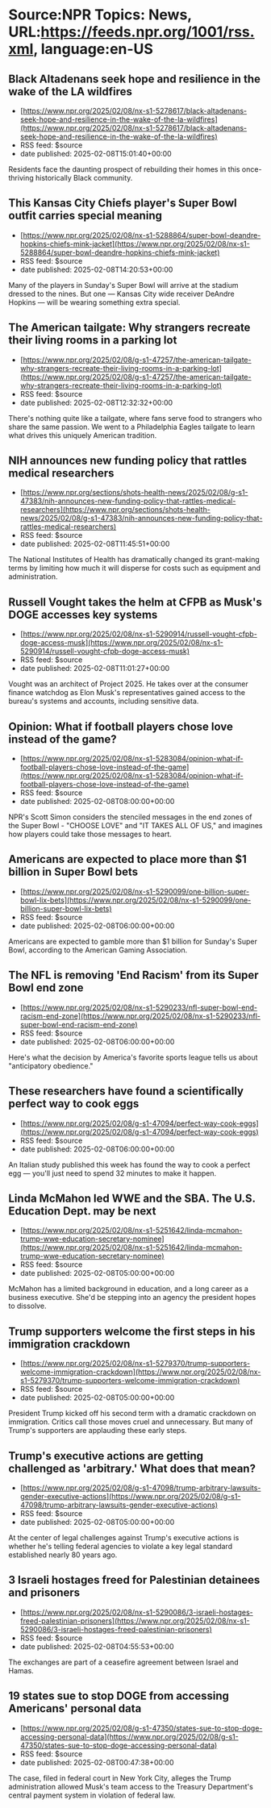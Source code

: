 # Source:NPR Topics: News, URL:https://feeds.npr.org/1001/rss.xml, language:en-US

## Black Altadenans seek hope and resilience in the wake of the LA wildfires
 - [https://www.npr.org/2025/02/08/nx-s1-5278617/black-altadenans-seek-hope-and-resilience-in-the-wake-of-the-la-wildfires](https://www.npr.org/2025/02/08/nx-s1-5278617/black-altadenans-seek-hope-and-resilience-in-the-wake-of-the-la-wildfires)
 - RSS feed: $source
 - date published: 2025-02-08T15:01:40+00:00

Residents face the daunting prospect of rebuilding their homes in this once-thriving historically Black community.

## This Kansas City Chiefs player's Super Bowl outfit carries special meaning
 - [https://www.npr.org/2025/02/08/nx-s1-5288864/super-bowl-deandre-hopkins-chiefs-mink-jacket](https://www.npr.org/2025/02/08/nx-s1-5288864/super-bowl-deandre-hopkins-chiefs-mink-jacket)
 - RSS feed: $source
 - date published: 2025-02-08T14:20:53+00:00

Many of the players in Sunday's Super Bowl will arrive at the stadium dressed to the nines. But one — Kansas City wide receiver DeAndre Hopkins — will be wearing something extra special.

## The American tailgate: Why strangers recreate their living rooms in a parking lot
 - [https://www.npr.org/2025/02/08/g-s1-47257/the-american-tailgate-why-strangers-recreate-their-living-rooms-in-a-parking-lot](https://www.npr.org/2025/02/08/g-s1-47257/the-american-tailgate-why-strangers-recreate-their-living-rooms-in-a-parking-lot)
 - RSS feed: $source
 - date published: 2025-02-08T12:32:32+00:00

There's nothing quite like a tailgate, where fans serve food to strangers who share the same passion. We went to a Philadelphia Eagles tailgate to learn what drives this uniquely American tradition.

## NIH announces new funding policy that rattles medical researchers
 - [https://www.npr.org/sections/shots-health-news/2025/02/08/g-s1-47383/nih-announces-new-funding-policy-that-rattles-medical-researchers](https://www.npr.org/sections/shots-health-news/2025/02/08/g-s1-47383/nih-announces-new-funding-policy-that-rattles-medical-researchers)
 - RSS feed: $source
 - date published: 2025-02-08T11:45:51+00:00

The National Institutes of Health has dramatically changed its grant-making terms by limiting how much it will disperse for costs such as equipment and administration.

## Russell Vought takes the helm at CFPB as Musk's DOGE accesses key systems
 - [https://www.npr.org/2025/02/08/nx-s1-5290914/russell-vought-cfpb-doge-access-musk](https://www.npr.org/2025/02/08/nx-s1-5290914/russell-vought-cfpb-doge-access-musk)
 - RSS feed: $source
 - date published: 2025-02-08T11:01:27+00:00

Vought was an architect of Project 2025. He takes over at the consumer finance watchdog as Elon Musk's representatives gained access to the bureau's systems and accounts, including sensitive data.

## Opinion: What if football players chose love instead of the game?
 - [https://www.npr.org/2025/02/08/nx-s1-5283084/opinion-what-if-football-players-chose-love-instead-of-the-game](https://www.npr.org/2025/02/08/nx-s1-5283084/opinion-what-if-football-players-chose-love-instead-of-the-game)
 - RSS feed: $source
 - date published: 2025-02-08T08:00:00+00:00

NPR's Scott Simon considers the stenciled messages in the end zones of the Super Bowl - "CHOOSE LOVE" and "IT TAKES ALL OF US," and imagines how players could take those messages to heart.

## Americans are expected to place more than $1 billion in Super Bowl bets
 - [https://www.npr.org/2025/02/08/nx-s1-5290099/one-billion-super-bowl-lix-bets](https://www.npr.org/2025/02/08/nx-s1-5290099/one-billion-super-bowl-lix-bets)
 - RSS feed: $source
 - date published: 2025-02-08T06:00:00+00:00

Americans are expected to gamble more than $1 billion for Sunday's Super Bowl, according to the American Gaming Association.

## The NFL is removing 'End Racism' from its Super Bowl end zone
 - [https://www.npr.org/2025/02/08/nx-s1-5290233/nfl-super-bowl-end-racism-end-zone](https://www.npr.org/2025/02/08/nx-s1-5290233/nfl-super-bowl-end-racism-end-zone)
 - RSS feed: $source
 - date published: 2025-02-08T06:00:00+00:00

Here's what the decision by America's favorite sports league tells us about "anticipatory obedience."

## These researchers have found a scientifically perfect way to cook eggs
 - [https://www.npr.org/2025/02/08/g-s1-47094/perfect-way-cook-eggs](https://www.npr.org/2025/02/08/g-s1-47094/perfect-way-cook-eggs)
 - RSS feed: $source
 - date published: 2025-02-08T06:00:00+00:00

An Italian study published this week has found the way to cook a perfect egg — you'll just need to spend 32 minutes to make it happen.

## Linda McMahon led WWE and the SBA. The U.S. Education Dept. may be next
 - [https://www.npr.org/2025/02/08/nx-s1-5251642/linda-mcmahon-trump-wwe-education-secretary-nominee](https://www.npr.org/2025/02/08/nx-s1-5251642/linda-mcmahon-trump-wwe-education-secretary-nominee)
 - RSS feed: $source
 - date published: 2025-02-08T05:00:00+00:00

McMahon has a limited background in education, and a long career as a business executive. She'd be stepping into an agency the president hopes to dissolve.

## Trump supporters welcome the first steps in his immigration crackdown
 - [https://www.npr.org/2025/02/08/nx-s1-5279370/trump-supporters-welcome-immigration-crackdown](https://www.npr.org/2025/02/08/nx-s1-5279370/trump-supporters-welcome-immigration-crackdown)
 - RSS feed: $source
 - date published: 2025-02-08T05:00:00+00:00

President Trump kicked off his second term with a dramatic crackdown on immigration. Critics call those moves cruel and unnecessary. But many of Trump's supporters are applauding these early steps.

## Trump's executive actions are getting challenged as 'arbitrary.' What does that mean?
 - [https://www.npr.org/2025/02/08/g-s1-47098/trump-arbitrary-lawsuits-gender-executive-actions](https://www.npr.org/2025/02/08/g-s1-47098/trump-arbitrary-lawsuits-gender-executive-actions)
 - RSS feed: $source
 - date published: 2025-02-08T05:00:00+00:00

At the center of legal challenges against Trump's executive actions is whether he's telling federal agencies to violate a key legal standard established nearly 80 years ago.

## 3 Israeli hostages freed for Palestinian detainees and prisoners
 - [https://www.npr.org/2025/02/08/nx-s1-5290086/3-israeli-hostages-freed-palestinian-prisoners](https://www.npr.org/2025/02/08/nx-s1-5290086/3-israeli-hostages-freed-palestinian-prisoners)
 - RSS feed: $source
 - date published: 2025-02-08T04:55:53+00:00

The exchanges are part of a ceasefire agreement between Israel and Hamas.

## 19 states sue to stop DOGE from accessing Americans' personal data
 - [https://www.npr.org/2025/02/08/g-s1-47350/states-sue-to-stop-doge-accessing-personal-data](https://www.npr.org/2025/02/08/g-s1-47350/states-sue-to-stop-doge-accessing-personal-data)
 - RSS feed: $source
 - date published: 2025-02-08T00:47:38+00:00

The case, filed in federal court in New York City, alleges the Trump administration allowed Musk's team access to the Treasury Department's central payment system in violation of federal law.

